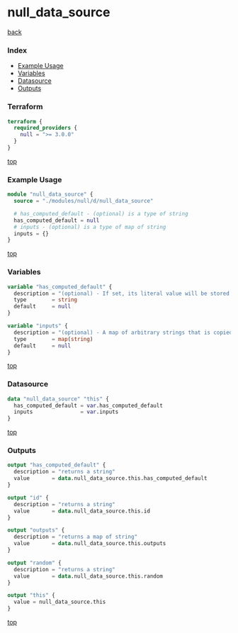 # null_data_source

[back](../null.md)

### Index

- [Example Usage](#example-usage)
- [Variables](#variables)
- [Datasource](#datasource)
- [Outputs](#outputs)

### Terraform

```terraform
terraform {
  required_providers {
    null = ">= 3.0.0"
  }
}
```

[top](#index)

### Example Usage

```terraform
module "null_data_source" {
  source = "./modules/null/d/null_data_source"

  # has_computed_default - (optional) is a type of string
  has_computed_default = null
  # inputs - (optional) is a type of map of string
  inputs = {}
}
```

[top](#index)

### Variables

```terraform
variable "has_computed_default" {
  description = "(optional) - If set, its literal value will be stored and returned. If not, its value defaults to `\"default\"`. This argument exists primarily for testing and has little practical use."
  type        = string
  default     = null
}

variable "inputs" {
  description = "(optional) - A map of arbitrary strings that is copied into the `outputs` attribute, and accessible directly for interpolation."
  type        = map(string)
  default     = null
}
```

[top](#index)

### Datasource

```terraform
data "null_data_source" "this" {
  has_computed_default = var.has_computed_default
  inputs               = var.inputs
}
```

[top](#index)

### Outputs

```terraform
output "has_computed_default" {
  description = "returns a string"
  value       = data.null_data_source.this.has_computed_default
}

output "id" {
  description = "returns a string"
  value       = data.null_data_source.this.id
}

output "outputs" {
  description = "returns a map of string"
  value       = data.null_data_source.this.outputs
}

output "random" {
  description = "returns a string"
  value       = data.null_data_source.this.random
}

output "this" {
  value = null_data_source.this
}
```

[top](#index)